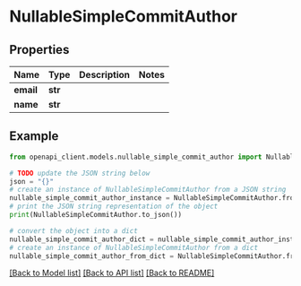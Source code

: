 # NullableSimpleCommitAuthor


## Properties

Name | Type | Description | Notes
------------ | ------------- | ------------- | -------------
**email** | **str** |  | 
**name** | **str** |  | 

## Example

```python
from openapi_client.models.nullable_simple_commit_author import NullableSimpleCommitAuthor

# TODO update the JSON string below
json = "{}"
# create an instance of NullableSimpleCommitAuthor from a JSON string
nullable_simple_commit_author_instance = NullableSimpleCommitAuthor.from_json(json)
# print the JSON string representation of the object
print(NullableSimpleCommitAuthor.to_json())

# convert the object into a dict
nullable_simple_commit_author_dict = nullable_simple_commit_author_instance.to_dict()
# create an instance of NullableSimpleCommitAuthor from a dict
nullable_simple_commit_author_from_dict = NullableSimpleCommitAuthor.from_dict(nullable_simple_commit_author_dict)
```
[[Back to Model list]](../README.md#documentation-for-models) [[Back to API list]](../README.md#documentation-for-api-endpoints) [[Back to README]](../README.md)


